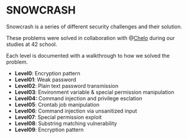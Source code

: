 # SNOWCRASH

Snowcrash is a series of different security challenges and their solution.

These problems were solved in collaboration with @[Chelo](https://github.com/mariav7) during our studies at 42 school.

Each level is documented with a walkthrough to how we solved the problem.



- **Level0**: Encryption pattern
- **Level01**: Weak password
- **Level02**: Plain text password transmission
- **Level03**: Environment variable & special permission manipulation 
- **Level04:** Command injection and privilege esclation
- **Level05**: Crontab job manipulation
- **Level06**: Command injection via unsanitized input
- **Level07**: Special permission exploit
- **Level08**: Substring matching vulnerability
- **Level09**: Encryption pattern